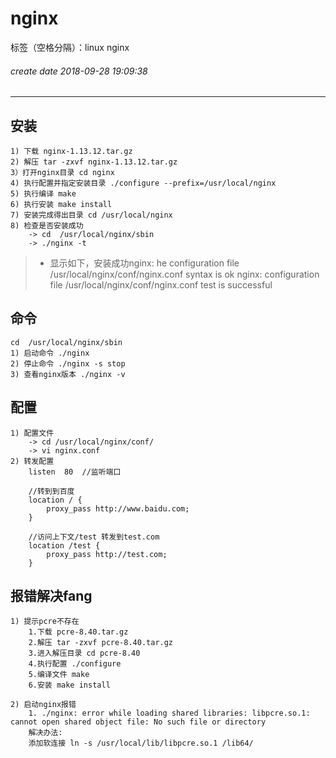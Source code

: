 ﻿# nginx

标签（空格分隔）：linux nginx
###### create date 2018-09-28 19:09:38
---

## 安装
    1) 下载 nginx-1.13.12.tar.gz
    2) 解压 tar -zxvf nginx-1.13.12.tar.gz
    3）打开nginx目录 cd nginx
    4) 执行配置并指定安装目录 ./configure --prefix=/usr/local/nginx
    5) 执行编译 make
    6) 执行安装 make install
    7) 安装完成得出目录 cd /usr/local/nginx
    8) 检查是否安装成功 
        -> cd  /usr/local/nginx/sbin
        -> ./nginx -t

> * 显示如下，安装成功nginx: 
    he configuration file /usr/local/nginx/conf/nginx.conf syntax is ok
    nginx: configuration file /usr/local/nginx/conf/nginx.conf test is successful
    
## 命令
    cd  /usr/local/nginx/sbin
    1) 启动命令 ./nginx
    2) 停止命令 ./nginx -s stop
    3) 查看nginx版本 ./nginx -v

## 配置
    1) 配置文件
        -> cd /usr/local/nginx/conf/
        -> vi nginx.conf
    2) 转发配置
        listen  80  //监听端口
        
        //转到到百度
        location / {
            proxy_pass http://www.baidu.com;
        }
        
        //访问上下文/test 转发到test.com
        location /test {
            proxy_pass http://test.com;
        }

## 报错解决fang
    1) 提示pcre不存在
        1.下载 pcre-8.40.tar.gz
        2.解压 tar -zxvf pcre-8.40.tar.gz
        3.进入解压目录 cd pcre-8.40
        4.执行配置 ./configure
        5.编译文件 make
        6.安装 make install
    
    2) 启动nginx报错
        1. ./nginx: error while loading shared libraries: libpcre.so.1: cannot open shared object file: No such file or directory
        解决办法: 
        添加软连接 ln -s /usr/local/lib/libpcre.so.1 /lib64/

